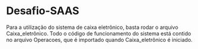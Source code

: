 # Desafio-SAAS

Para a utilização do sistema de caixa eletrônico, basta rodar o arquivo Caixa_eletrônico. 
Todo o código de funcionamento do sistema está contido no arquivo Operacoes, que é importado quando Caixa_eletrônico é iniciado.
